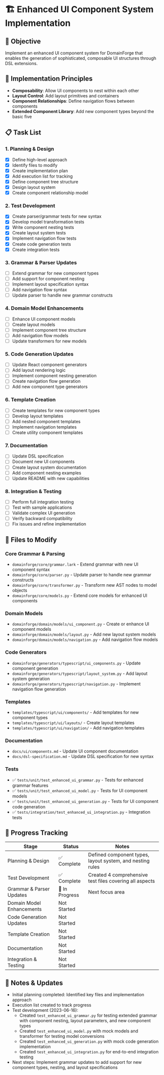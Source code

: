 # 🏗️ Enhanced UI Component System Implementation

## 🎯 Objective
Implement an enhanced UI component system for DomainForge that enables the generation of sophisticated, composable UI structures through DSL extensions.

## 🧩 Implementation Principles
- **Composability**: Allow UI components to nest within each other
- **Layout Control**: Add layout primitives and containers
- **Component Relationships**: Define navigation flows between components
- **Extended Component Library**: Add new component types beyond the basic five

## 📋 Task List

### 1. Planning & Design
- [x] Define high-level approach
- [x] Identify files to modify
- [x] Create implementation plan
- [x] Add execution list for tracking
- [x] Define component tree structure
- [x] Design layout system
- [x] Create component relationship model

### 2. Test Development
- [x] Create parser/grammar tests for new syntax
- [x] Develop model transformation tests
- [x] Write component nesting tests
- [x] Create layout system tests
- [x] Implement navigation flow tests
- [x] Create code generation tests
- [x] Create integration tests

### 3. Grammar & Parser Updates
- [ ] Extend grammar for new component types
- [ ] Add support for component nesting
- [ ] Implement layout specification syntax
- [ ] Add navigation flow syntax
- [ ] Update parser to handle new grammar constructs

### 4. Domain Model Enhancements
- [ ] Enhance UI component models
- [ ] Create layout models
- [ ] Implement component tree structure
- [ ] Add navigation flow models
- [ ] Update transformers for new models

### 5. Code Generation Updates
- [ ] Update React component generators
- [ ] Add layout rendering logic
- [ ] Implement component nesting generation
- [ ] Create navigation flow generation
- [ ] Add new component type generators

### 6. Template Creation
- [ ] Create templates for new component types
- [ ] Develop layout templates
- [ ] Add nested component templates
- [ ] Implement navigation templates
- [ ] Create utility component templates

### 7. Documentation
- [ ] Update DSL specification
- [ ] Document new UI components
- [ ] Create layout system documentation
- [ ] Add component nesting examples
- [ ] Update README with new capabilities

### 8. Integration & Testing
- [ ] Perform full integration testing
- [ ] Test with sample applications
- [ ] Validate complex UI generation
- [ ] Verify backward compatibility
- [ ] Fix issues and refine implementation

## 🔨 Files to Modify

### Core Grammar & Parsing
- `domainforge/core/grammar.lark` - Extend grammar with new UI component syntax
- `domainforge/core/parser.py` - Update parser to handle new grammar constructs
- `domainforge/core/transformer.py` - Transform new AST nodes to model objects
- `domainforge/core/models.py` - Extend core models for enhanced UI components

### Domain Models
- `domainforge/domain/models/ui_component.py` - Create or enhance UI component models
- `domainforge/domain/models/layout.py` - Add new layout system models
- `domainforge/domain/models/navigation.py` - Add navigation flow models

### Code Generators
- `domainforge/generators/typescript/ui_components.py` - Update component generation
- `domainforge/generators/typescript/layout_system.py` - Add layout system generation
- `domainforge/generators/typescript/navigation.py` - Implement navigation flow generation

### Templates
- `templates/typescript/ui/components/` - Add templates for new component types
- `templates/typescript/ui/layouts/` - Create layout templates
- `templates/typescript/ui/navigation/` - Add navigation templates

### Documentation
- `docs/ui/components.md` - Update UI component documentation
- `docs/dsl-specification.md` - Update DSL specification for new syntax

### Tests
- ✅ `tests/unit/test_enhanced_ui_grammar.py` - Tests for enhanced grammar features
- ✅ `tests/unit/test_enhanced_ui_model.py` - Tests for UI component models
- ✅ `tests/unit/test_enhanced_ui_generation.py` - Tests for UI component code generation
- ✅ `tests/integration/test_enhanced_ui_integration.py` - Integration tests

## 🔄 Progress Tracking

| Stage | Status | Notes |
|-------|--------|-------|
| Planning & Design | ✅ Complete | Defined component types, layout system, and nesting rules |
| Test Development | ✅ Complete | Created 4 comprehensive test files covering all aspects |
| Grammar & Parser Updates | 🔶 In Progress | Next focus area |
| Domain Model Enhancements | Not Started | |
| Code Generation Updates | Not Started | |
| Template Creation | Not Started | |
| Documentation | Not Started | |
| Integration & Testing | Not Started | |

## 📝 Notes & Updates

- Initial planning completed: Identified key files and implementation approach
- Execution list created to track progress
- Test development (2023-06-16):
  - Created `test_enhanced_ui_grammar.py` for testing extended grammar with component nesting, layout parameters, and new component types
  - Created `test_enhanced_ui_model.py` with mock models and transformer for testing model conversions
  - Created `test_enhanced_ui_generation.py` with mock code generation implementation
  - Created `test_enhanced_ui_integration.py` for end-to-end integration testing
- Next steps: Implement grammar updates to add support for new component types, nesting, and layout specifications
